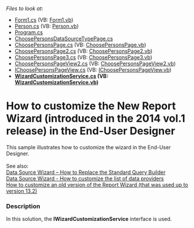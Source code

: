<!-- default file list -->
*Files to look at*:

* [Form1.cs](./CS/CustomWizardExample/Form1.cs) (VB: [Form1.vb](./VB/CustomWizardExample/Form1.vb))
* [Person.cs](./CS/CustomWizardExample/Person.cs) (VB: [Person.vb](./VB/CustomWizardExample/Person.vb))
* [Program.cs](./CS/CustomWizardExample/Program.cs)
* [ChoosePersonsDataSourceTypePage.cs](./CS/CustomWizardExample/Wizard/Presenters/ChoosePersonsDataSourceTypePage.cs)
* [ChoosePersonsPage.cs](./CS/CustomWizardExample/Wizard/Presenters/ChoosePersonsPage.cs) (VB: [ChoosePersonsPage.vb](./VB/CustomWizardExample/Wizard/Presenters/ChoosePersonsPage.vb))
* [ChoosePersonsPage2.cs](./CS/CustomWizardExample/Wizard/Presenters/ChoosePersonsPage2.cs) (VB: [ChoosePersonsPage2.vb](./VB/CustomWizardExample/Wizard/Presenters/ChoosePersonsPage2.vb))
* [ChoosePersonsPage3.cs](./CS/CustomWizardExample/Wizard/Presenters/ChoosePersonsPage3.cs) (VB: [ChoosePersonsPage3.vb](./VB/CustomWizardExample/Wizard/Presenters/ChoosePersonsPage3.vb))
* [ChoosePersonsPageView2.cs](./CS/CustomWizardExample/Wizard/Views/ChoosePersonsPageView2.cs) (VB: [ChoosePersonsPageView2.vb](./VB/CustomWizardExample/Wizard/Views/ChoosePersonsPageView2.vb))
* [IChoosePersonsPageView.cs](./CS/CustomWizardExample/Wizard/Views/IChoosePersonsPageView.cs) (VB: [IChoosePersonsPageView.vb](./VB/CustomWizardExample/Wizard/Views/IChoosePersonsPageView.vb))
* **[WizardCustomizationService.cs](./CS/CustomWizardExample/Wizard/WizardCustomizationService.cs) (VB: [WizardCustomizationService.vb](./VB/CustomWizardExample/Wizard/WizardCustomizationService.vb))**
<!-- default file list end -->
# How to customize the New Report Wizard (introduced in the 2014 vol.1 release) in the End-User Designer


<p>This sample illustrates how to customize the wizard in the End-User Designer.<br><br>See also:<br><a href="https://www.devexpress.com/Support/Center/p/T333785">Data Source Wizard – How to Replace the Standard Query Builder</a><br><a href="https://www.devexpress.com/Support/Center/p/T333751">Data Source Wizard - How to customize the list of data providers</a><br><a href="https://www.devexpress.com/Support/Center/p/E1538">How to customize an old version of the Report Wizard (that was used up to version 13.2)</a></p>


<h3>Description</h3>

In this solution, the <strong>IWizardCustomizationService</strong> interface is used.&nbsp;

<br/>


